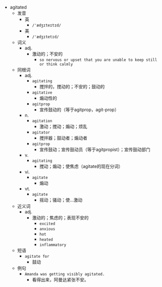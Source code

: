 - agitated
  - 发音
    - 英
      - `/'ædʒɪteɪtɪd/`
    - 美
      - `/'ædʒɪtetɪd/`
  - 词义
    - adj.
      - 激动的；不安的
        - `so nervous or upset that you are unable to keep still or think calmly`
  - 同根词
    - adj.
      - `agitating`
        - 搅拌的，搅动的；不安的；鼓动的
      - `agitative`
        - 煽动性的
      - `agitprop`
        - 宣传鼓动的（等于agitprop，agit-prop）
    - n.
      - `agitation`
        - 激动；搅动；煽动；烦乱
      - `agitator`
        - 搅拌器；鼓动者；煽动者
      - `agitprop`
        - 宣传鼓动；宣传鼓动员（等于agitpropist）；宣传鼓动部门
    - v.
      - `agitating`
        - 搅动；煽动；使焦虑（agitate的现在分词）
    - vi.
      - `agitate`
        - 煽动
    - vt.
      - `agitate`
        - 摇动；骚动；使…激动
  - 近义词
    - adj.
      - 激动的；焦虑的；表现不安的
        - `excited`
        - `anxious`
        - `hot`
        - `heated`
        - `inflammatory`
  - 短语
    - `agitate for`
      - 鼓动 
  - 例句
    - `Amanda was getting visibly agitated.`
      - 看得出来，阿曼达紧张不安。

